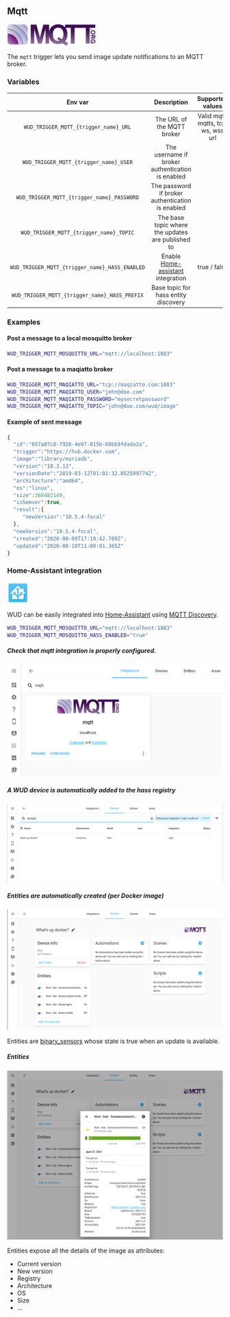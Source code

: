 ## Mqtt
![logo](mqtt.png)

The ```mqtt``` trigger lets you send image update notifications to an MQTT broker.

### Variables

| Env var                                            | Description                                                         | Supported values                    | Default value |
|:--------------------------------------------------:|:-------------------------------------------------------------------:|:-----------------------------------:|:-------------:| 
| ```WUD_TRIGGER_MQTT_{trigger_name}_URL```          | The URL of the MQTT broker                                          | Valid mqtt, mqtts, tcp, ws, wss url |               |
| ```WUD_TRIGGER_MQTT_{trigger_name}_USER```         | The username if broker authentication is enabled                    |                                     |               |
| ```WUD_TRIGGER_MQTT_{trigger_name}_PASSWORD```     | The password if broker authentication is enabled                    |                                     |               |
| ```WUD_TRIGGER_MQTT_{trigger_name}_TOPIC```        | The base topic where the updates are published to                   |                                     | wud/image     |
| ```WUD_TRIGGER_MQTT_{trigger_name}_HASS_ENABLED``` | Enable [Home-assistant](https://www.home-assistant.io/) integration | true / false                        | false         |
| ```WUD_TRIGGER_MQTT_{trigger_name}_HASS_PREFIX```  | Base topic for hass entity discovery                                |                                     | homeassistant |

### Examples

#### Post a message to a local mosquitto broker

```bash
WUD_TRIGGER_MQTT_MOSQUITTO_URL="mqtt://localhost:1883"
```

#### Post a message to a maqiatto broker

```bash
WUD_TRIGGER_MQTT_MAQIATTO_URL="tcp://maqiatto.com:1883"
WUD_TRIGGER_MQTT_MAQIATTO_USER="john@doe.com"
WUD_TRIGGER_MQTT_MAQIATTO_PASSWORD="mysecretpassword"
WUD_TRIGGER_MQTT_MAQIATTO_TOPIC="john@doe.com/wud/image"
```

#### Example of sent message
```javascript
{
  "id":"657a87c8-7926-4e97-815b-60bb9fdada2a",
  "trigger":"https://hub.docker.com",
  "image":"library/mariadb",
  "version":"10.3.13",
  "versionDate":"2019-03-12T01:01:32.052509774Z",
  "architecture":"amd64",
  "os":"linux",
  "size":368482149,
  "isSemver":true,
  "result":{
     "newVersion":"10.5.4-focal"
  },
  "newVersion":"10.5.4-focal",
  "created":"2020-08-09T17:19:42.789Z",
  "updated":"2020-08-10T11:00:01.365Z"
}
```

### Home-Assistant integration
![logo](hass.png)

WUD can be easily integrated into [Home-Assistant](https://www.home-assistant.io/) using [MQTT Discovery](https://www.home-assistant.io/docs/mqtt/discovery/).
 
```bash
WUD_TRIGGER_MQTT_MOSQUITTO_URL="mqtt://localhost:1883"
WUD_TRIGGER_MQTT_MOSQUITTO_HASS_ENABLED="true"
```

##### Check that mqtt integration is properly configured.
![image](hass_01.png)

##### A WUD device is automatically added to the hass registry
![image](hass_02.png)

##### Entities are automatically created (per Docker image)
![image](hass_03.png)

Entities are [binary_sensors](https://www.home-assistant.io/integrations/binary_sensor/) whose state is true when an update is available.

##### Entities
![image](hass_04.png)

Entities expose all the details of the image as attributes:
- Current version
- New version
- Registry
- Architecture
- OS
- Size
- ...
